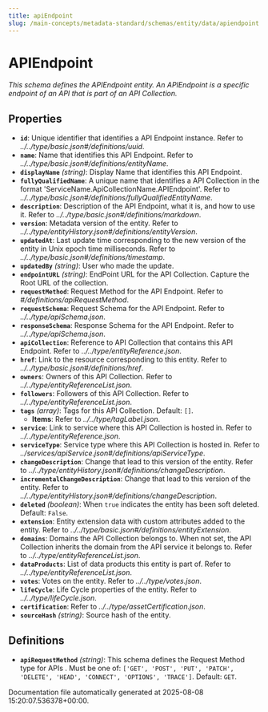 ```yaml
---
title: apiEndpoint
slug: /main-concepts/metadata-standard/schemas/entity/data/apiendpoint
---
```


# APIEndpoint

*This schema defines the APIEndpoint entity. An APIEndpoint is a specific endpoint of an API that is part of an API Collection.*

## Properties

- **`id`**: Unique identifier that identifies a API Endpoint instance. Refer to *../../type/basic.json#/definitions/uuid*.
- **`name`**: Name that identifies this API Endpoint. Refer to *../../type/basic.json#/definitions/entityName*.
- **`displayName`** *(string)*: Display Name that identifies this API Endpoint.
- **`fullyQualifiedName`**: A unique name that identifies a API Collection in the format 'ServiceName.ApiCollectionName.APIEndpoint'. Refer to *../../type/basic.json#/definitions/fullyQualifiedEntityName*.
- **`description`**: Description of the API Endpoint, what it is, and how to use it. Refer to *../../type/basic.json#/definitions/markdown*.
- **`version`**: Metadata version of the entity. Refer to *../../type/entityHistory.json#/definitions/entityVersion*.
- **`updatedAt`**: Last update time corresponding to the new version of the entity in Unix epoch time milliseconds. Refer to *../../type/basic.json#/definitions/timestamp*.
- **`updatedBy`** *(string)*: User who made the update.
- **`endpointURL`** *(string)*: EndPoint URL for the API Collection. Capture the Root URL of the collection.
- **`requestMethod`**: Request Method for the API Endpoint. Refer to *#/definitions/apiRequestMethod*.
- **`requestSchema`**: Request Schema for the API Endpoint. Refer to *../../type/apiSchema.json*.
- **`responseSchema`**: Response Schema for the API Endpoint. Refer to *../../type/apiSchema.json*.
- **`apiCollection`**: Reference to API Collection that contains this API Endpoint. Refer to *../../type/entityReference.json*.
- **`href`**: Link to the resource corresponding to this entity. Refer to *../../type/basic.json#/definitions/href*.
- **`owners`**: Owners of this API Collection. Refer to *../../type/entityReferenceList.json*.
- **`followers`**: Followers of this API Collection. Refer to *../../type/entityReferenceList.json*.
- **`tags`** *(array)*: Tags for this API Collection. Default: `[]`.
  - **Items**: Refer to *../../type/tagLabel.json*.
- **`service`**: Link to service where this API Collection is hosted in. Refer to *../../type/entityReference.json*.
- **`serviceType`**: Service type where this API Collection is hosted in. Refer to *../services/apiService.json#/definitions/apiServiceType*.
- **`changeDescription`**: Change that lead to this version of the entity. Refer to *../../type/entityHistory.json#/definitions/changeDescription*.
- **`incrementalChangeDescription`**: Change that lead to this version of the entity. Refer to *../../type/entityHistory.json#/definitions/changeDescription*.
- **`deleted`** *(boolean)*: When `true` indicates the entity has been soft deleted. Default: `False`.
- **`extension`**: Entity extension data with custom attributes added to the entity. Refer to *../../type/basic.json#/definitions/entityExtension*.
- **`domains`**: Domains the API Collection belongs to. When not set, the API Collection inherits the domain from the API service it belongs to. Refer to *../../type/entityReferenceList.json*.
- **`dataProducts`**: List of data products this entity is part of. Refer to *../../type/entityReferenceList.json*.
- **`votes`**: Votes on the entity. Refer to *../../type/votes.json*.
- **`lifeCycle`**: Life Cycle properties of the entity. Refer to *../../type/lifeCycle.json*.
- **`certification`**: Refer to *../../type/assetCertification.json*.
- **`sourceHash`** *(string)*: Source hash of the entity.
## Definitions

- **`apiRequestMethod`** *(string)*: This schema defines the Request Method type for APIs . Must be one of: `['GET', 'POST', 'PUT', 'PATCH', 'DELETE', 'HEAD', 'CONNECT', 'OPTIONS', 'TRACE']`. Default: `GET`.


Documentation file automatically generated at 2025-08-08 15:20:07.536378+00:00.
